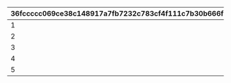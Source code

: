 |36fccccc069ce38c148917a7fb7232c783cf4f111c7b30b666f5a60077512f21|8987386d8291fe45f5b3fd4a790873ce0bf3903e8ab2bbaa5be0f00f16f5d058|04f2cf193824c73fecc9ee5103d364eb430600914441544bf3846261e7fbf947|
| --- | --- | --- |
|1|1|yellow|
|2|1|yellow|
|3|1|yellow|
|4|2|red|
|5|2|red|